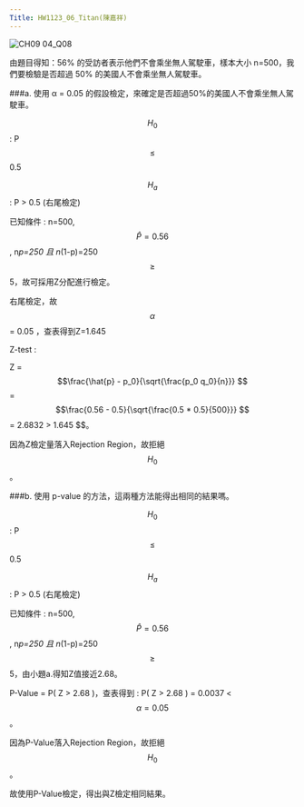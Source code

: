 ```yaml
---
Title: HW1123_06_Titan(陳嘉祥)
---  
```


![CH09 04_Q08](https://github.com/user-attachments/assets/fa746a87-67d3-40d8-9cee-98e1fc537e24)

由題目得知：56% 的受訪者表示他們不會乘坐無人駕駛車，樣本大小 n=500，我們要檢驗是否超過 50% 的美國人不會乘坐無人駕駛車。   
 
###a. 使用 α = 0.05 的假設檢定，來確定是否超過50%的美國人不會乘坐無人駕駛車。   

$$H_0$$ : P $$\le $$ 0.5  
 
$$H_a$$ : P > 0.5 (右尾檢定)   

已知條件 : n=500, $$\hat{P} =0.56 $$, n*p=250 且 n*(1-p)=250 $$\ge $$ 5，故可採用Z分配進行檢定。    
 
右尾檢定，故 $$\alpha $$ = 0.05 ，查表得到Z=1.645   
 
Z-test :    
 
Z = $$\frac{\hat{p} - p_0}{\sqrt{\frac{p_0 q_0}{n}}} $$ = $$\frac{0.56 - 0.5}{\sqrt{\frac{0.5 * 0.5}{500}}} $$ = 2.6832 > 1.645 $$。    
 
因為Z檢定量落入Rejection Region，故拒絕 $$H_{0} $$ 。      
  

###b. 使用 p-value 的方法，這兩種方法能得出相同的結果嗎。      
 
$$H_0$$ : P $$\le $$ 0.5  
 
$$H_a$$ : P > 0.5 (右尾檢定)   
 
已知條件 : n=500, $$\hat{P} =0.56 $$, n*p=250 且 n*(1-p)=250 $$\ge $$ 5，由小題a.得知Z值接近2.68。   

P-Value = P( Z > 2.68 )，查表得到 : P( Z > 2.68 ) = 0.0037 < $$\alpha=0.05 $$。 

因為P-Value落入Rejection Region，故拒絕 $$H_{0} $$ 。    

故使用P-Value檢定，得出與Z檢定相同結果。 
